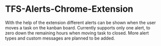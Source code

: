 # TFS-Alerts-Chrome-Extension
With the help of the extension different alerts can be shown when the user moves a task on the kanban board.
Currently supports only one alert, to zero down the remaining hours when moving task to closed.
More alert types and custom messages are planned to be added.
